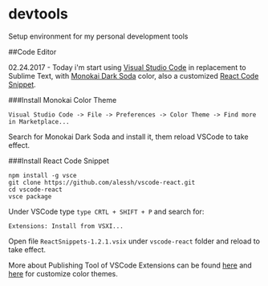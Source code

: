 # devtools
Setup environment for my personal development tools

##Code Editor

02.24.2017 - Today i'm start using [Visual Studio Code](https://code.visualstudio.com) in replacement to Sublime Text, with [Monokai Dark Soda](https://marketplace.visualstudio.com/items?itemName=AdamCaviness.theme-monokai-dark-soda) color, also a customized [React Code Snippet](https://github.com/alessh/vscode-react).

###Install Monokai Color Theme

```
Visual Studio Code -> File -> Preferences -> Color Theme -> Find more in Marketplace...
```
Search for Monokai Dark Soda and install it, them reload VSCode to take effect.

###Install React Code Snippet

```
npm install -g vsce
git clone https://github.com/alessh/vscode-react.git
cd vscode-react
vsce package
```

Under VSCode type <code>type CRTL + SHIFT + P</code> and search for:

```
Extensions: Install from VSXI... 
```

Open file <code>ReactSnippets-1.2.1.vsix</code> under <code>vscode-react</code> folder and reload to take effect.

More about Publishing Tool of VSCode Extensions can be found [here](https://code.visualstudio.com/docs/tools/vscecli) and [here](https://code.visualstudio.com/docs/customization/themes) for customize color themes.
